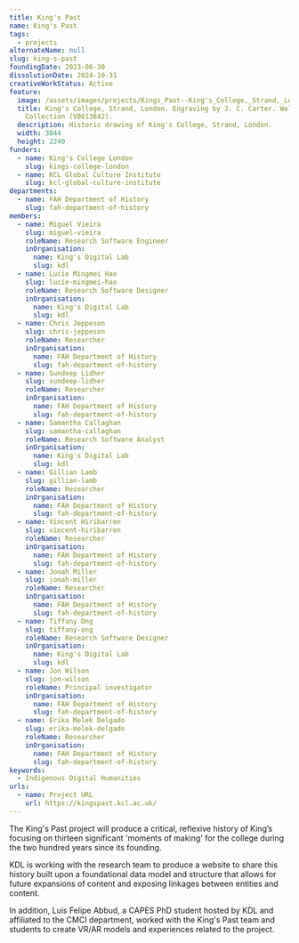 ```yaml
---
title: King's Past
name: King's Past
tags:
  - projects
alternateName: null
slug: king-s-past
foundingDate: 2023-06-30
dissolutionDate: 2024-10-31
creativeWorkStatus: Active
feature:
  image: /assets/images/projects/Kings_Past--King's_College,_Strand,_London._Engraving_by_J._C._Carter._Wellcome_V0013842.jpg
  title: King's College, Strand, London. Engraving by J. C. Carter. Wellcome
    Collection (V0013842).
  description: Historic drawing of King's College, Strand, London.
  width: 3044
  height: 2240
funders:
  - name: King's College London
    slug: kings-college-london
  - name: KCL Global Culture Institute
    slug: kcl-global-culture-institute
departments:
  - name: FAH Department of History
    slug: fah-department-of-history
members:
  - name: Miguel Vieira
    slug: miguel-vieira
    roleName: Research Software Engineer
    inOrganisation:
      name: King's Digital Lab
      slug: kdl
  - name: Lucie Mingmei Hao
    slug: lucie-mingmei-hao
    roleName: Research Software Designer
    inOrganisation:
      name: King's Digital Lab
      slug: kdl
  - name: Chris Jeppeson
    slug: chris-jeppeson
    roleName: Researcher
    inOrganisation:
      name: FAH Department of History
      slug: fah-department-of-history
  - name: Sundeep Lidher
    slug: sundeep-lidher
    roleName: Researcher
    inOrganisation:
      name: FAH Department of History
      slug: fah-department-of-history
  - name: Samantha Callaghan
    slug: samantha-callaghan
    roleName: Research Software Analyst
    inOrganisation:
      name: King's Digital Lab
      slug: kdl
  - name: Gillian Lamb
    slug: gillian-lamb
    roleName: Researcher
    inOrganisation:
      name: FAH Department of History
      slug: fah-department-of-history
  - name: Vincent Hiribarren
    slug: vincent-hiribarren
    roleName: Researcher
    inOrganisation:
      name: FAH Department of History
      slug: fah-department-of-history
  - name: Jonah Miller
    slug: jonah-miller
    roleName: Researcher
    inOrganisation:
      name: FAH Department of History
      slug: fah-department-of-history
  - name: Tiffany Ong
    slug: tiffany-ong
    roleName: Research Software Designer
    inOrganisation:
      name: King's Digital Lab
      slug: kdl
  - name: Jon Wilson
    slug: jon-wilson
    roleName: Principal investigator
    inOrganisation:
      name: FAH Department of History
      slug: fah-department-of-history
  - name: Érika Melek Delgado
    slug: erika-melek-delgado
    roleName: Researcher
    inOrganisation:
      name: FAH Department of History
      slug: fah-department-of-history
keywords:
  - Indigenous Digital Humanities
urls:
  - name: Project URL
    url: https://kingspast.kcl.ac.uk/
---
```


The King's Past project will produce a critical, reflexive history of King’s focusing on thirteen significant 'moments of making' for the college during the two hundred years since its founding.

KDL is working with the research team to produce a website to share this history built upon a foundational data model and structure that allows for future expansions of content and exposing linkages between entities and content.

In addition, Luis Felipe Abbud, a CAPES PhD student hosted by KDL and affiliated to the CMCI department, worked with the King's Past team and students to create VR/AR models and experiences related to the project.
